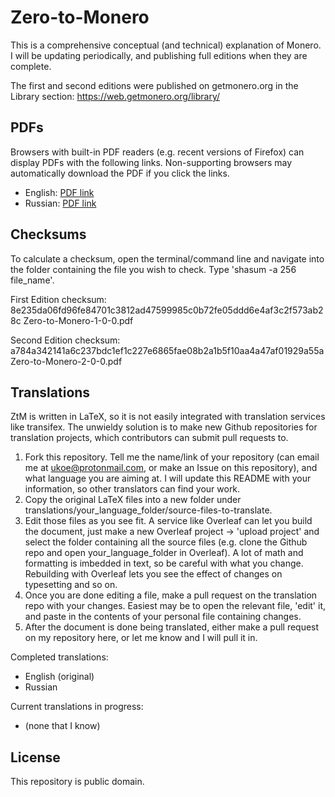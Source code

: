 # Zero-to-Monero

This is a comprehensive conceptual (and technical) explanation of Monero. I will be updating periodically, and publishing full editions when they are complete.

The first and second editions were published on getmonero.org in the Library section: https://web.getmonero.org/library/

## PDFs

Browsers with built-in PDF readers (e.g. recent versions of Firefox) can display PDFs with the following links. Non-supporting browsers may automatically download the PDF if you click the links.

- English: [PDF link](https://raw.githubusercontent.com/UkoeHB/Monero-RCT-report/master/Zero-to-Monero-2-0-0.pdf)
- Russian: [PDF link](https://raw.githubusercontent.com/UkoeHB/Monero-RCT-report/master/Zero-to-Monero-2-0-0-ru.pdf)



## Checksums

To calculate a checksum, open the terminal/command line and navigate into the folder containing the file you wish to check. Type 'shasum -a 256 file_name'.

First Edition checksum: 8e235da06fd96fe84701c3812ad47599985c0b72fe05ddd6e4af3c2f573ab28c  Zero-to-Monero-1-0-0.pdf

Second Edition checksum: a784a342141a6c237bdc1ef1c227e6865fae08b2a1b5f10aa4a47af01929a55a  Zero-to-Monero-2-0-0.pdf



## Translations

ZtM is written in LaTeX, so it is not easily integrated with translation services like transifex. The unwieldy solution is to make new Github repositories for translation projects, which contributors can submit pull requests to.

1. Fork this repository. Tell me the name/link of your repository (can email me at ukoe@protonmail.com, or make an Issue on this repository), and what language you are aiming at. I will update this README with your information, so other translators can find your work.
2. Copy the original LaTeX files into a new folder under translations/your_language_folder/source-files-to-translate.
3. Edit those files as you see fit. A service like Overleaf can let you build the document, just make a new Overleaf project -> 'upload project' and select the folder containing all the source files (e.g. clone the Github repo and open your_language_folder in Overleaf). A lot of math and formatting is imbedded in text, so be careful with what you change. Rebuilding with Overleaf lets you see the effect of changes on typesetting and so on.
4. Once you are done editing a file, make a pull request on the translation repo with your changes. Easiest may be to open the relevant file, 'edit' it, and paste in the contents of your personal file containing changes.
5. After the document is done being translated, either make a pull request on my repository here, or let me know and I will pull it in.

Completed translations:

- English (original)
- Russian

Current translations in progress:

- (none that I know)



## License

This repository is public domain.